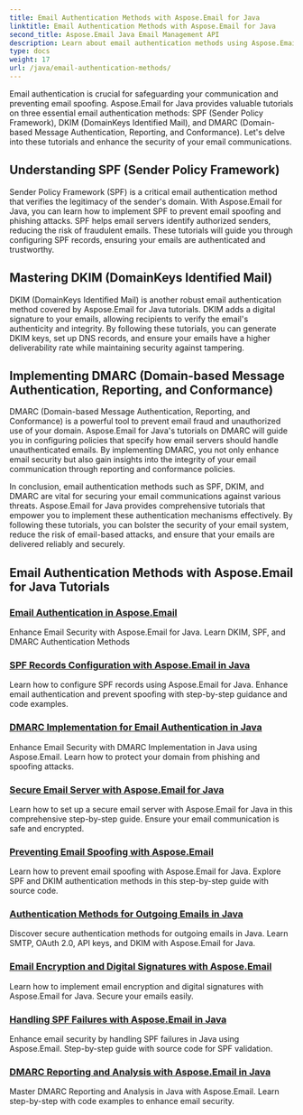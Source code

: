 ```yaml
---
title: Email Authentication Methods with Aspose.Email for Java
linktitle: Email Authentication Methods with Aspose.Email for Java
second_title: Aspose.Email Java Email Management API
description: Learn about email authentication methods using Aspose.Email for Java. Explore tutorials on SPF, DKIM, and DMARC to secure your email communications.
type: docs
weight: 17
url: /java/email-authentication-methods/
---
```

Email authentication is crucial for safeguarding your communication and preventing email spoofing. Aspose.Email for Java provides valuable tutorials on three essential email authentication methods: SPF (Sender Policy Framework), DKIM (DomainKeys Identified Mail), and DMARC (Domain-based Message Authentication, Reporting, and Conformance). Let's delve into these tutorials and enhance the security of your email communications.

## Understanding SPF (Sender Policy Framework)

Sender Policy Framework (SPF) is a critical email authentication method that verifies the legitimacy of the sender's domain. With Aspose.Email for Java, you can learn how to implement SPF to prevent email spoofing and phishing attacks. SPF helps email servers identify authorized senders, reducing the risk of fraudulent emails. These tutorials will guide you through configuring SPF records, ensuring your emails are authenticated and trustworthy.

## Mastering DKIM (DomainKeys Identified Mail)

DKIM (DomainKeys Identified Mail) is another robust email authentication method covered by Aspose.Email for Java tutorials. DKIM adds a digital signature to your emails, allowing recipients to verify the email's authenticity and integrity. By following these tutorials, you can generate DKIM keys, set up DNS records, and ensure your emails have a higher deliverability rate while maintaining security against tampering.

## Implementing DMARC (Domain-based Message Authentication, Reporting, and Conformance)

DMARC (Domain-based Message Authentication, Reporting, and Conformance) is a powerful tool to prevent email fraud and unauthorized use of your domain. Aspose.Email for Java's tutorials on DMARC will guide you in configuring policies that specify how email servers should handle unauthenticated emails. By implementing DMARC, you not only enhance email security but also gain insights into the integrity of your email communication through reporting and conformance policies.

In conclusion, email authentication methods such as SPF, DKIM, and DMARC are vital for securing your email communications against various threats. Aspose.Email for Java provides comprehensive tutorials that empower you to implement these authentication mechanisms effectively. By following these tutorials, you can bolster the security of your email system, reduce the risk of email-based attacks, and ensure that your emails are delivered reliably and securely.

## Email Authentication Methods with Aspose.Email for Java Tutorials
### [Email Authentication in Aspose.Email](./email-authentication/)
Enhance Email Security with Aspose.Email for Java. Learn DKIM, SPF, and DMARC Authentication Methods
### [SPF Records Configuration with Aspose.Email in Java](./spf-records-configuration-in-java/)
Learn how to configure SPF records using Aspose.Email for Java. Enhance email authentication and prevent spoofing with step-by-step guidance and code examples.
### [DMARC Implementation for Email Authentication in Java](./dmarc-implementation-for-email-authentication-in-java/)
Enhance Email Security with DMARC Implementation in Java using Aspose.Email. Learn how to protect your domain from phishing and spoofing attacks.
### [Secure Email Server with Aspose.Email for Java](./secure-email-server-for-java/)
Learn how to set up a secure email server with Aspose.Email for Java in this comprehensive step-by-step guide. Ensure your email communication is safe and encrypted.
### [Preventing Email Spoofing with Aspose.Email](./preventing-email-spoofing/)
Learn how to prevent email spoofing with Aspose.Email for Java. Explore SPF and DKIM authentication methods in this step-by-step guide with source code.
### [Authentication Methods for Outgoing Emails in Java](./authentication-methods-for-outgoing-emails-in-java/)
Discover secure authentication methods for outgoing emails in Java. Learn SMTP, OAuth 2.0, API keys, and DKIM with Aspose.Email for Java.
### [Email Encryption and Digital Signatures with Aspose.Email](./email-encryption-and-digital-signatures/)
Learn how to implement email encryption and digital signatures with Aspose.Email for Java. Secure your emails easily.
### [Handling SPF Failures with Aspose.Email in Java](./handling-spf-failures-in-java/)
Enhance email security by handling SPF failures in Java using Aspose.Email. Step-by-step guide with source code for SPF validation.
### [DMARC Reporting and Analysis with Aspose.Email in Java](./dmarc-reporting-and-analysis-in-java/)
Master DMARC Reporting and Analysis in Java with Aspose.Email. Learn step-by-step with code examples to enhance email security.
